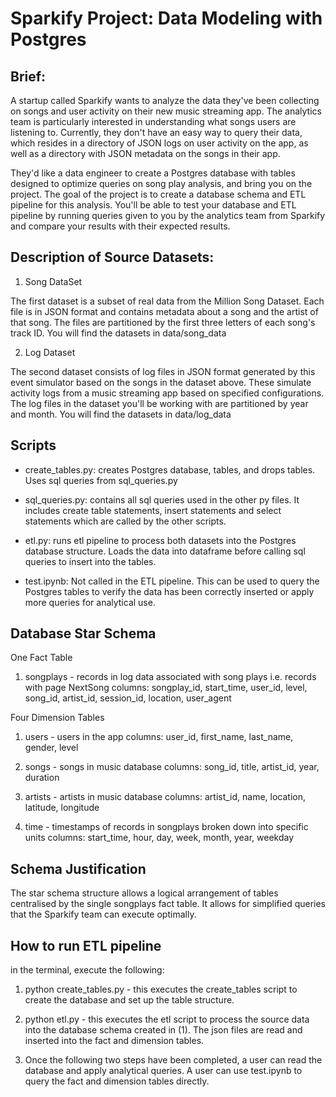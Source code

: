 # Sparkify Project: Data Modeling with Postgres

## Brief:

A startup called Sparkify wants to analyze the data they've been collecting on songs and user activity on their new music streaming app. The analytics team is particularly interested in understanding what songs users are listening to. Currently, they don't have an easy way to query their data, which resides in a directory of JSON logs on user activity on the app, as well as a directory with JSON metadata on the songs in their app.

They'd like a data engineer to create a Postgres database with tables designed to optimize queries on song play analysis, and bring you on the project. The goal of the project is to create a database schema and ETL pipeline for this analysis. You'll be able to test your database and ETL pipeline by running queries given to you by the analytics team from Sparkify and compare your results with their expected results.



## Description of Source Datasets:

1) Song DataSet

The first dataset is a subset of real data from the Million Song Dataset. Each file is in JSON format and contains metadata about a song and the artist of that song. The files are partitioned by the first three letters of each song's track ID. You will find the datasets in data/song_data

2) Log Dataset

The second dataset consists of log files in JSON format generated by this event simulator based on the songs in the dataset above. These simulate activity logs from a music streaming app based on specified configurations. The log files in the dataset you'll be working with are partitioned by year and month. You will find the datasets in data/log_data

## Scripts

- create_tables.py: 
creates Postgres database, tables, and drops tables. Uses sql queries from sql_queries.py

- sql_queries.py:
contains all sql queries used in the other py files. It includes create table statements, insert statements and select statements which are called by the other scripts.

- etl.py:
runs etl pipeline to process both datasets into the Postgres database structure. Loads the data into dataframe before calling sql queries to insert into the tables.

- test.ipynb:
Not called in the ETL pipeline. This can be used to query the Postgres tables to verify the data has been correctly inserted or apply more queries for analytical use.




## Database Star Schema


One Fact Table

1) songplays - records in log data associated with song plays i.e. records with page NextSong
columns: songplay_id, start_time, user_id, level, song_id, artist_id, session_id, location, user_agent

Four Dimension Tables

1) users - users in the app
columns: user_id, first_name, last_name, gender, level

2) songs - songs in music database
columns: song_id, title, artist_id, year, duration

3) artists - artists in music database
columns: artist_id, name, location, latitude, longitude

4) time - timestamps of records in songplays broken down into specific units
columns: start_time, hour, day, week, month, year, weekday



## Schema Justification

The star schema structure allows a logical arrangement of tables centralised by the single songplays fact table. It allows for simplified queries that the Sparkify team can execute optimally.



## How to run ETL pipeline

in the terminal, execute the following:

1) python create_tables.py - this executes the create_tables script to create the database and set up the table structure. 

2) python etl.py - this executes the etl script to process the source data into the database schema created in (1). The json files are read and inserted into the fact and dimension tables.

3) Once the following two steps have been completed, a user can read the database and apply analytical queries. A user can use test.ipynb to query the fact and dimension tables directly.
